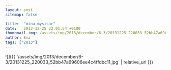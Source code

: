 ```yaml
---
layout: post
sitemap: false

title:  "mina mysisar"
date:   2013-12-25 22:01:54 +0100
thumbnail-img: /assets/img/2013/december/6-3/20131225_220033_52bb47a69606ee4c4ffdbc11.jpg
author: Eva
tags: ["2013"]
---
```




![]({{ '/assets/img/2013/december/6-3/20131225_220033_52bb47a69606ee4c4ffdbc11.jpg'  | relative_url }})

